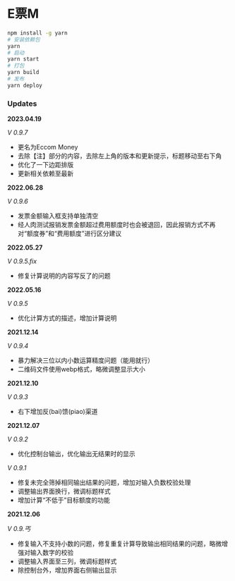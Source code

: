 # E票M

```sh
npm install -g yarn
# 安装依赖包
yarn
# 启动
yarn start
# 打包
yarn build
# 发布
yarn deploy
```

### Updates

**2023.04.19**

*V 0.9.7*

- 更名为Eccom Money
- 去除【注】部分的内容，去除左上角的版本和更新提示，标题移动至右下角
- 优化了一下边距排版
- 更新相关依赖至最新


**2022.06.28**

*V 0.9.6*

- 发票金额输入框支持单独清空
- 经人肉测试报销发票金额超过费用额度时也会被退回，因此报销方式不再对“额度券”和“费用额度”进行区分建议

**2022.05.27**

*V 0.9.5.fix*

- 修复计算说明的内容写反了的问题


**2022.05.16**

*V 0.9.5*

- 优化计算方式的描述，增加计算说明


**2021.12.14**

*V 0.9.4*

- 暴力解决三位以内小数运算精度问题（能用就行）
- 二维码文件使用webp格式，略微调整显示大小


**2021.12.10**

*V 0.9.3*

- 右下增加反(bai)馈(piao)渠道


**2021.12.07**

*V 0.9.2*

- 优化控制台输出，优化输出无结果时的显示

*V 0.9.1*

- 修复未完全筛掉相同输出结果的问题，增加对输入负数校验处理
- 调整输出界面换行，微调标题样式
- 增加计算“不低于”目标额度的功能


**2021.12.06** 

*V 0.9.丐*

- 修复输入不支持小数的问题，修复重复计算导致输出相同结果的问题，略微增强对输入数字的校验
- 调整输入界面至三列，微调标题样式
- 除控制台外，增加界面右侧输出显示
